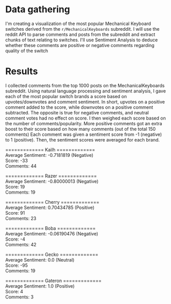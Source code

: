 # Data gathering

I'm creating a visualization of the most popular Mechanical Keyboard switches derived from the `r/MechanicalKeyboards` subreddit. I will use the reddit API to parse comments and posts from the subreddit and extract chunks of text relating to switches. I'll use Sentiment Analysis to deduce whether these comments are positive or negative comments regarding quality of the switch

# Results

I collected comments from the top 1000 posts on the MechanicalKeyboards subreddit. Using natural language processing and sentiment analysis, I gave each of the most popular switch brands a score based on upvotes/downvotes and comment sentiment. In short, upvotes on a positive comment added to the score, while downvotes on a positive comment subtracted. The opposite is true for negative comments, and neutral comment votes had no effect on score. I then weighed each score based on the number of comments/popularity. More positive comments got an extra boost to their score based on how many comments (out of the total 150 comments) Each comment was given a sentiment score from -1 (negative) to 1 (positive). Then, the sentiment scores were averaged for each brand. 

============= Kailh  =============<br />
Average Sentiment: -0.7181819 (Negative)<br />
Score: -33<br />
Comments: 44<br />

============= Razer  =============<br />
Average Sentiment: -0.80000013 (Negative)<br />
Score: 19<br />
Comments: 19<br />

============= Cherry  =============<br />
Average Sentiment: 0.70434785 (Positive)<br />
Score: 91<br />
Comments: 23<br />

============= Boba  =============<br />
Average Sentiment: -0.06190476 (Negative)<br />
Score: -4<br />
Comments: 42<br />

============= Gecko  =============<br />
Average Sentiment: 0.0 (Neutral)<br />
Score: -95<br />
Comments: 19<br />

============= Gateron  =============<br />
Average Sentiment: 1.0 (Positive)<br />
Score: 4<br />
Comments: 3<br />
